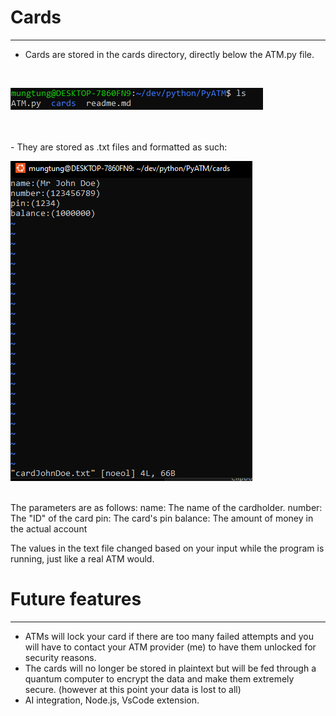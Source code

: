 # Cards
---
- Cards are stored in the cards directory, directly below the ATM.py file.
<br>

![alt text](console_input.png)

<br>

<br>
- They are stored as .txt files and formatted as such:
<br>

![alt text](vim_text.png)

<br>
The parameters are as follows:
name: The name of the cardholder.
number: The "ID" of the card
pin: The card's pin 
balance: The amount of money in the actual account

The values in the text file changed based on your input while the program is running, just like a real ATM would.


# Future features
---
- ATMs will lock your card if there are too many failed attempts and you will have to contact your ATM provider (me) to have them unlocked for security reasons.
- The cards will no longer be stored in plaintext but will be fed through a quantum computer to encrypt the data and make them extremely secure. (however at this point your data is lost to all)
- AI integration, Node.js, VsCode extension. 
